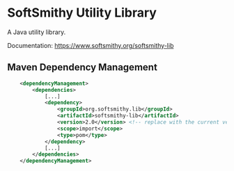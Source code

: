 # SoftSmithy Utility Library
A Java utility library.

Documentation: https://www.softsmithy.org/softsmithy-lib

## Maven Dependency Management

```xml
    <dependencyManagement>
        <dependencies>
            [...] 
            <dependency>
                <groupId>org.softsmithy.lib</groupId>
                <artifactId>softsmithy-lib</artifactId>
                <version>2.0</version> <!-- replace with the current version -->
                <scope>import</scope>
                <type>pom</type>
            </dependency>
            [...]
        </dependencies>
    </dependencyManagement>
```
